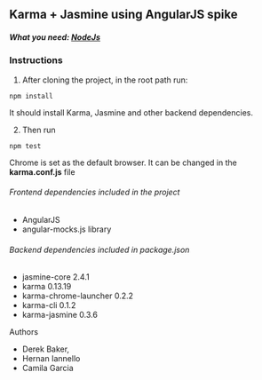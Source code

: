 ## Karma + Jasmine using AngularJS spike

##### What you need: [NodeJs](https://nodejs.org)

### Instructions

1. After cloning the project, in the root path run:
  ```
  npm install
  ```
  It should install Karma, Jasmine and other backend dependencies.

2. Then run
  ```
  npm test
  ```
  Chrome is set as the default browser. It can be changed in the **karma.conf.js** file

###### Frontend dependencies included in the project

* AngularJS
* angular-mocks.js library

###### Backend dependencies included in package.json

* jasmine-core 2.4.1
* karma 0.13.19
* karma-chrome-launcher 0.2.2
* karma-cli 0.1.2
* karma-jasmine 0.3.6

Authors 
* Derek Baker, 
* Hernan Iannello
* Camila Garcia
